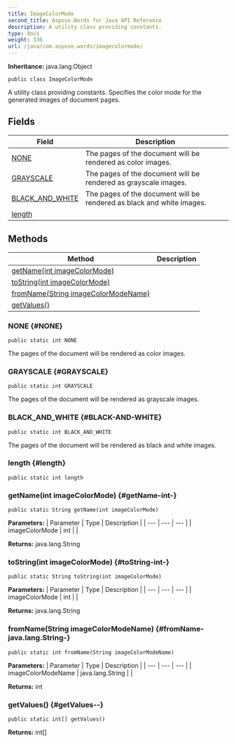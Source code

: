 ```yaml
---
title: ImageColorMode
second_title: Aspose.Words for Java API Reference
description: A utility class providing constants.
type: docs
weight: 336
url: /java/com.aspose.words/imagecolormode/
---
```


**Inheritance:**
java.lang.Object
```
public class ImageColorMode
```

A utility class providing constants. Specifies the color mode for the generated images of document pages.
## Fields

| Field | Description |
| --- | --- |
| [NONE](#NONE) | The pages of the document will be rendered as color images. |
| [GRAYSCALE](#GRAYSCALE) | The pages of the document will be rendered as grayscale images. |
| [BLACK_AND_WHITE](#BLACK-AND-WHITE) | The pages of the document will be rendered as black and white images. |
| [length](#length) |  |
## Methods

| Method | Description |
| --- | --- |
| [getName(int imageColorMode)](#getName-int-) |  |
| [toString(int imageColorMode)](#toString-int-) |  |
| [fromName(String imageColorModeName)](#fromName-java.lang.String-) |  |
| [getValues()](#getValues--) |  |
### NONE {#NONE}
```
public static int NONE
```


The pages of the document will be rendered as color images.

### GRAYSCALE {#GRAYSCALE}
```
public static int GRAYSCALE
```


The pages of the document will be rendered as grayscale images.

### BLACK_AND_WHITE {#BLACK-AND-WHITE}
```
public static int BLACK_AND_WHITE
```


The pages of the document will be rendered as black and white images.

### length {#length}
```
public static int length
```


### getName(int imageColorMode) {#getName-int-}
```
public static String getName(int imageColorMode)
```




**Parameters:**
| Parameter | Type | Description |
| --- | --- | --- |
| imageColorMode | int |  |

**Returns:**
java.lang.String
### toString(int imageColorMode) {#toString-int-}
```
public static String toString(int imageColorMode)
```




**Parameters:**
| Parameter | Type | Description |
| --- | --- | --- |
| imageColorMode | int |  |

**Returns:**
java.lang.String
### fromName(String imageColorModeName) {#fromName-java.lang.String-}
```
public static int fromName(String imageColorModeName)
```




**Parameters:**
| Parameter | Type | Description |
| --- | --- | --- |
| imageColorModeName | java.lang.String |  |

**Returns:**
int
### getValues() {#getValues--}
```
public static int[] getValues()
```




**Returns:**
int[]
